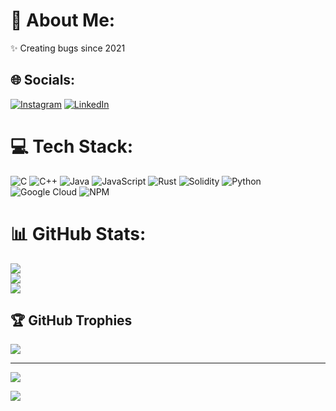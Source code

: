 # 💫 About Me:
✨ Creating bugs since 2021


## 🌐 Socials:
[![Instagram](https://img.shields.io/badge/Instagram-%23E4405F.svg?logo=Instagram&logoColor=white)](https://instagram.com/https://www.instagram.com/shrey7120/) [![LinkedIn](https://img.shields.io/badge/LinkedIn-%230077B5.svg?logo=linkedin&logoColor=white)](https://linkedin.com/in/https://www.linkedin.com/in/shrey-lakhataria-60a0a5264/) 

# 💻 Tech Stack:
![C](https://img.shields.io/badge/c-%2300599C.svg?style=for-the-badge&logo=c&logoColor=white) ![C++](https://img.shields.io/badge/c++-%2300599C.svg?style=for-the-badge&logo=c%2B%2B&logoColor=white) ![Java](https://img.shields.io/badge/java-%23ED8B00.svg?style=for-the-badge&logo=openjdk&logoColor=white) ![JavaScript](https://img.shields.io/badge/javascript-%23323330.svg?style=for-the-badge&logo=javascript&logoColor=%23F7DF1E) ![Rust](https://img.shields.io/badge/rust-%23000000.svg?style=for-the-badge&logo=rust&logoColor=white) ![Solidity](https://img.shields.io/badge/Solidity-%23363636.svg?style=for-the-badge&logo=solidity&logoColor=white) ![Python](https://img.shields.io/badge/python-3670A0?style=for-the-badge&logo=python&logoColor=ffdd54) ![Google Cloud](https://img.shields.io/badge/GoogleCloud-%234285F4.svg?style=for-the-badge&logo=google-cloud&logoColor=white) ![NPM](https://img.shields.io/badge/NPM-%23CB3837.svg?style=for-the-badge&logo=npm&logoColor=white)
# 📊 GitHub Stats:
![](https://github-readme-stats.vercel.app/api?username=shreylakhtaria&theme=dark&hide_border=false&include_all_commits=false&count_private=false)<br/>
![](https://github-readme-streak-stats.herokuapp.com/?user=shreylakhtaria&theme=dark&hide_border=false)<br/>
![](https://github-readme-stats.vercel.app/api/top-langs/?username=shreylakhtaria&theme=dark&hide_border=false&include_all_commits=false&count_private=false&layout=compact)

## 🏆 GitHub Trophies
![](https://github-profile-trophy.vercel.app/?username=shreylakhtaria&theme=radical&no-frame=false&no-bg=false&margin-w=4)

---
[![](https://visitcount.itsvg.in/api?id=shreylakhtaria&icon=0&color=0)](https://visitcount.itsvg.in)

![](https://komarev.com/ghpvc/?username=your-github-username&abbreviated=true)
<!-- Proudly created with GPRM ( https://gprm.itsvg.in ) -->
